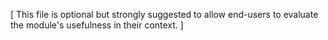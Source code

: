 [ This file is optional but strongly suggested to allow end-users to evaluate the
module's usefulness in their context. ]
